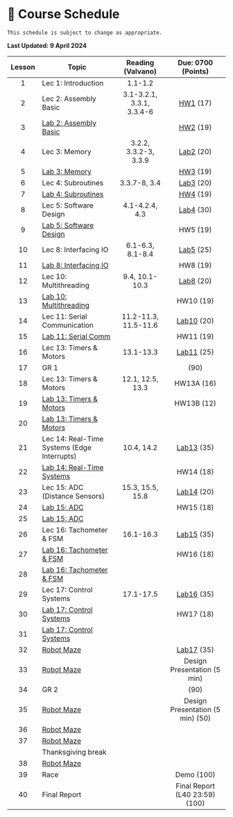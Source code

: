 # 📆 Course Schedule

```{note}
This schedule is subject to change as appropriate.
```
**Last Updated: 9 April 2024**

| Lesson |                           Topic                  |   Reading (Valvano)  |     Due: 0700 (Points)                    |
|:------:|--------------------------------------------------|:--------------------:|:-----------------------------------------:|
| 1      | Lec 1: Introduction                              | 1.1-1.2              |                                           |
| 2      | Lec 2: Assembly Basic                            | 3.1-3.2.1, 3.3.1, 3.3.4-6| [HW1](Assignments/homework1.md)   (17)|
| 3      | [Lab 2: Assembly Basic](Assignments/lab2.md)     |                      | [HW2](Assignments/homework2.md)       (19)|
| 4      | Lec 3: Memory                                    | 3.2.2, 3.3.2-3, 3.3.9| [Lab2](Assignments/lab2.md)           (20)|
| 5      | [Lab 3: Memory](Assignments/lab3.md)             |                      | [HW3](Assignments/homework3.md)       (19)|
| 6      | Lec 4: Subroutines                               | 3.3.7-8, 3.4         | [Lab3](Assignments/lab3.md)           (20)|
| 7      | [Lab 4: Subroutines](Assignments/lab4.md)        |                      | [HW4](Assignments/homework4.md)       (19)|
| 8      | Lec 5: Software Design                           | 4.1-4.2.4, 4.3       | [Lab4](Assignments/lab4.md)           (30)|
| 9      | [Lab 5: Software Design](Assignments/lab5.md)    |                      | HW5                                   (19)|
| 10     | Lec 8: Interfacing IO                            | 6.1-6.3, 8.1-8.4     | [Lab5](Assignments/lab5.md)           (25)|
| 11     | [Lab 8: Interfacing IO](Assignments/lab8.md)     |                      | HW8                                   (19)|
| 12     | Lec 10: Multithreading                           | 9.4, 10.1-10.3       | [Lab8](Assignments/lab8.md)           (20)|
| 13     | [Lab 10: Multithreading](Assignments/lab10.md)   |                      | HW10                                  (19)|
| 14     | Lec 11: Serial Communication                     | 11.2-11.3, 11.5-11.6 | [Lab10](Assignments/lab10.md)         (20)|
| 15     | [Lab 11: Serial Comm](Assignments/lab11.md)      |                      | HW11                                  (19)|
| 16     | Lec 13: Timers & Motors                          | 13.1-13.3            | [Lab11](Assignments/lab11.md)         (25)|
| 17     | GR 1                                             |                      |                                       (90)|
| 18     | Lec 13: Timers & Motors                          | 12.1, 12.5, 13.3     | HW13A                                 (16)|
| 19     | [Lab 13: Timers & Motors](Assignments/lab13.md)  |                      | HW13B                                 (12)|
| 20     | [Lab 13: Timers & Motors](Assignments/lab13.md)  |                      |                                           |
| 21     | Lec 14: Real-Time Systems (Edge Interrupts)      | 10.4, 14.2           | [Lab13](Assignments/lab13.md)         (35)|
| 22     | [Lab 14: Real-Time Systems](Assignments/lab14.md)|                      | HW14                                  (18)|
| 23     | Lec 15: ADC (Distance   Sensors)                 | 15.3, 15.5, 15.8     | [Lab14](Assignments/lab14.md)         (20)|
| 24     | [Lab 15: ADC](Assignments/lab15.md)              |                      | HW15                                  (18)|
| 25     | [Lab 15: ADC](Assignments/lab15.md)              |                      |                                           |
| 26     | Lec 16: Tachometer & FSM                         | 16.1-16.3            | [Lab15](Assignments/lab15.md)         (35)|
| 27     | [Lab 16: Tachometer & FSM](Assignments/lab16.md) |                      | HW16                                  (18)|
| 28     | [Lab 16: Tachometer & FSM](Assignments/lab16.md) |                      |                                           |
| 29     | Lec 17: Control Systems                          | 17.1-17.5            | [Lab16](Assignments/lab16.md)         (35)|
| 30     | [Lab 17: Control Systems](Assignments/lab17.md)  |                      | HW17                                  (18)|
| 31     | [Lab 17: Control Systems](Assignments/lab17.md)  |                      |                                           |
| 32     | [Robot Maze](Assignments/project.md)             |                      | [Lab17](Assignments/lab17.md)         (35)|
| 33     | [Robot Maze](Assignments/project.md)             |                      | Design Presentation (5 min)               |
| 34     | GR 2                                             |                      |                                       (90)|
| 35     | [Robot Maze](Assignments/project.md)             |                      | Design Presentation (5 min)           (50)|
| 36     | [Robot Maze](Assignments/project.md)             |                      |                                           |
| 37     | [Robot Maze](Assignments/project.md)             |                      |                                           |
|        | Thanksgiving break                               |                      |                                           |
| 38     | [Robot Maze](Assignments/project.md)             |                      |                                           |
| 39     | Race                                             |                      | Demo                                 (100)|
| 40     | Final Report                                     |                      | Final Report (L40 23:59)             (100)|
